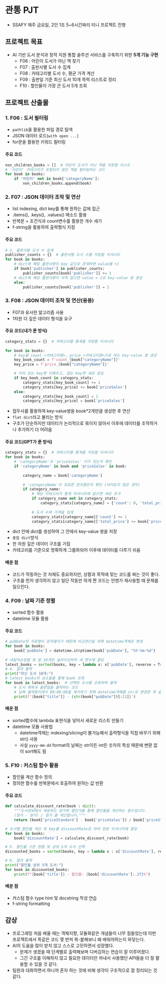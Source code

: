 # 관통 PJT

- SSAFY 매주 금요일,  2인 1조 5~6시간짜리 미니 프로젝트 진행



## 프로젝트 목표

- AI 기반 도서 분석과 창작 지원 통합 솔루션 서비스를 구축하기 위한 **5개 기능 구현**
  - F06 : 어린이 도서가 아닌 책 찾기
  - F07 : 출판사별 도서 수 집계
  - F08 : 카테고리별 도서 수, 평균 가격 계산
  - F09 : 출판일 기준 최신 도서 10개 목력 리스트로 정리
  - F10 : 할인율이 가장 큰 도서 5개 조회



## 프로젝트 산출물

### 1. F06 : 도서 필터링

- `pathlib`을 활용한 파일 경로 탐색
- JSON 데이터 로드(`with open ...`)
- for문을 활용한 키워드 필터링

#### **주요 코드**

```python
non_children_books = []  # 어린이 도서가 아닌 책을 저장할 리스트
# '어린이' 카테고리가 포함되지 않은 책을 필터링하는 코드
for book in books:
	if '어린이' not in book['categoryName']:
		non_children_books.append(book)
```

### 2. F07 : JSON 데이터 조작 및 연산

- list indexing, dict key를 통해 원하는 값에 접근
- .items(), .keys(), .values() 메소드 활용
- 반복문 + 조건식과 count변수를 활용한 개수 세기
- f-string을 활용하여 출력형식 지정

#### 주요 코드

```python
# 3. 출판사별 도서 수 집계
publisher_counts = {}  # 출판사별 도서 수를 저장할 딕셔너리
for book in books:
    # dict에 해당 출판사명이 key 값으로 존재하면 value를 +1
    if book['publisher'] in publisher_counts:
        publisher_counts[book['publisher']] += 1
    # dict에 해당 출판사명이 아직 없으면 value = 1로 key-value 쌍 생성
    else:
        publisher_counts[book['publisher']] = 1
```

### 3. F08 : JSON 데이터 조작 및 연산(응용)

- F07과 유사한 알고리즘 사용
- 1차원 더 깊은 데이터 형식을 요구

#### 주요 코드(내가 푼 방식)

```python
category_stats = {}  # 카테고리별 통계를 저장할 딕셔너리
    
for book in books:        
    # key를 count_<카테고리명>, price_<카테고리명>으로 하는 key-value 쌍 생성
    key_book_count = f'count_{book["categoryName"]}'
    key_price = f'price_{book["categoryName"]}'

    # 이미 있는 key면 더해주고, 없는 key면 새로 생성
    if key_book_count in category_stats:
        category_stats[key_book_count] += 1
        category_stats[key_price] += book['priceSales']
    else:
        category_stats[key_book_count] = 1
        category_stats[key_price] = book['priceSales']
```

- 접두사를 활용하여 key-value쌍을 book*2개만큼 생성한 후 연산
- `flat dict`라고 불리는 방식
- 구조가 단순하지만 데이터가 논리적으로 묶이지 않아서 이후에 데이터를 조작하거나 추가하기 더 어려움



#### 주요 코드(GPT가 푼 방식)

```python
category_stats = {}  # 카테고리별 통계를 저장할 딕셔너리
for book in books:
    # 'categoryName'과 'priceSales' 키가 있는지 확인
    if 'categoryName' in book and 'priceSales' in book:
            
        category_name = book['categoryName']
            
        # 'categoryName'이 유효한 문자열인지 확인 (비어있지 않은 경우)
        if category_name:
            # 해당 카테고리가 통계 딕셔너리에 없으면 새로 추가
            if category_name not in category_stats:
            	category_stats[category_name] = {'count': 0, 'total_price': 0}
                
            # 도서 수와 가격을 집계
            category_stats[category_name]['count'] += 1
            category_stats[category_name]['total_price'] += book['priceSales']
```

- dict 안에 dict를 생성하여 그 안에서 key-value 쌍을 저장
- `중첩 dict`방식
- 한 차원 깊은 데이터 구조를 가짐
- 카테고리를 기준으로 명확하게 그룹화되어 이후에 데이터를 다루기 쉬움

#### 배운 점

- 코드가 작동하는 것 자체도 중요하지만, 상황과 목적에 맞는 코드를 짜는 것이 좋다.
- 구조를 먼저 생각하지 않고 일단 작동만 하게 짠 코드는 언젠가 재사용할 때 문제를 일으킨다.



### 4. F09 : 날짜 기준 정렬

- sorted 함수 활용
- datetime 모듈 활용

#### 주요 코드

```python
# pubDate의 자료형이 문자열이기 때문에 비교연산을 위해 datetime객체로 변경
for book in books:
    book['pubDate'] = datetime.strptime(book['pubDate'], "%Y-%m-%d")
    
# 내림차순정렬 후 앞 10개만 슬라이싱하여 새 변수에 할당
latest_books = sorted(books, key = lambda x: x['pubDate'], reverse = True)[:10] 
# 4. 결과 출력
print("최신 도서 10개:")
# latest_books의 요소들을 통해 book 조회
for book in latest_books:  # 선택된 도서를 순회하며 출력
    # 도서 제목과 출판일을 출력하는 코드
    # 날짜 출력형식에서 00:00:00을 제거하기 위해 datetime객체를 str로 변경한 후 슬라이싱
    print(f'{book["title"]} - {str(book["pubDate"])[:11]}')

```

#### 배운 점

- sorted함수에 lambda 표현식을 넣어서 새로운 리스트 만들기
- datetime 모듈 사용법
  - datetime객체는 indexing/slicing이 불가능해서 출력형식을 직접 바꾸기 위해 str() 사용
  - 사실 `yyyy-mm-dd` format의 날짜는 str이든 int든 숫자의 특성 때문에 변환 없이 sort해도 됨



### 5. F10 : 커스텀 함수 활용

- 할인율 계산 함수 정의
- 정의한 함수를 반복문에서 호출하여 원하는 값 반환

#### 주요 코드

```python
def calculate_discount_rate(book : dict):
    """도서정보에서 제공하는 정가와 할인가를 통해 할인율을 계산하는 함수입니다.
    (정가 - 원가) / 정가 를 계산합니다."""    
    return (book['priceStandard'] - book['priceSales']) / book['priceStandard'] 

# 도서별 할인율 계산 후 key를 discountRate로 하여 원본 딕셔너리에 할당
for book in books:
    book['discountRate'] = calculate_discount_rate(book)

# 5. 할인율 기준 정렬 및 상위 5개 도서 선택
discounted_books = sorted(books, key = lambda x : x['discountRate'], reverse = True)[:5]

# 6. 결과 출력
print("할인율 상위 5개 도서:")
for book in discounted_books:
    print(f"{book['title']} - 할인율: {book['discountRate']:.2f}%")
```

#### 배운 점

- 커스텀 함수 type hint 및 docstring 작성 연습
- f-string formatting



## 감상

- 프로그래밍 처음 배울 때는 객체지향, 모듈화같은 개념들이 너무 힘들었는데 이번 프로젝트에서 똑같은 코드 몇 번씩 복-붙해보니 왜 배워야하는지 와닿는다.
- AI의 도움을 많이 받지 않고 스스로 고민하면서 성장했다.
  - 문제가 생겼을 때 단계별로 출력해보며 디버깅하는 연습이 잘 이루어졌다.
  - 그간 구조를 이해하지 않고 필요한 데이터만 꺼내서 사용했던 API들을 더 잘 활용할 수 있을 것 같다.
- 팀원과 대화하면서 하니까 혼자 하는 것에 비해 생각이 구조적으로 잘 정리되는 것 같다.

